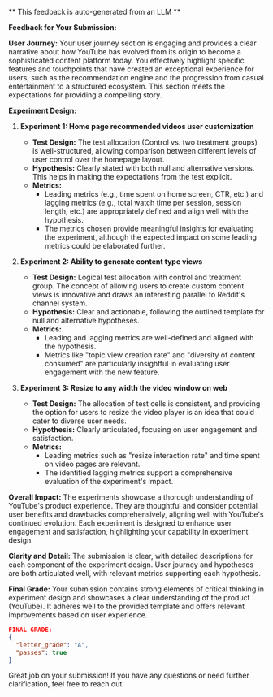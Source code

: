 ** This feedback is auto-generated from an LLM **



**Feedback for Your Submission:**

**User Journey:**
Your user journey section is engaging and provides a clear narrative about how YouTube has evolved from its origin to become a sophisticated content platform today. You effectively highlight specific features and touchpoints that have created an exceptional experience for users, such as the recommendation engine and the progression from casual entertainment to a structured ecosystem. This section meets the expectations for providing a compelling story.

**Experiment Design:**

1. **Experiment 1: Home page recommended videos user customization**
   - **Test Design:** The test allocation (Control vs. two treatment groups) is well-structured, allowing comparison between different levels of user control over the homepage layout.
   - **Hypothesis:** Clearly stated with both null and alternative versions. This helps in making the expectations from the test explicit.
   - **Metrics:**
     - Leading metrics (e.g., time spent on home screen, CTR, etc.) and lagging metrics (e.g., total watch time per session, session length, etc.) are appropriately defined and align well with the hypothesis.
     - The metrics chosen provide meaningful insights for evaluating the experiment, although the expected impact on some leading metrics could be elaborated further.

2. **Experiment 2: Ability to generate content type views**
   - **Test Design:** Logical test allocation with control and treatment group. The concept of allowing users to create custom content views is innovative and draws an interesting parallel to Reddit's channel system.
   - **Hypothesis:** Clear and actionable, following the outlined template for null and alternative hypotheses.
   - **Metrics:**
     - Leading and lagging metrics are well-defined and aligned with the hypothesis.
     - Metrics like "topic view creation rate" and "diversity of content consumed" are particularly insightful in evaluating user engagement with the new feature.

3. **Experiment 3: Resize to any width the video window on web**
   - **Test Design:** The allocation of test cells is consistent, and providing the option for users to resize the video player is an idea that could cater to diverse user needs.
   - **Hypothesis:** Clearly articulated, focusing on user engagement and satisfaction.
   - **Metrics:**
     - Leading metrics such as "resize interaction rate" and time spent on video pages are relevant.
     - The identified lagging metrics support a comprehensive evaluation of the experiment's impact.

**Overall Impact:**
The experiments showcase a thorough understanding of YouTube's product experience. They are thoughtful and consider potential user benefits and drawbacks comprehensively, aligning well with YouTube's continued evolution. Each experiment is designed to enhance user engagement and satisfaction, highlighting your capability in experiment design.

**Clarity and Detail:**
The submission is clear, with detailed descriptions for each component of the experiment design. User journey and hypotheses are both articulated well, with relevant metrics supporting each hypothesis.

**Final Grade:**
Your submission contains strong elements of critical thinking in experiment design and showcases a clear understanding of the product (YouTube). It adheres well to the provided template and offers relevant improvements based on user experience.

```json
FINAL GRADE:
{
  "letter_grade": "A",
  "passes": true
}
```

Great job on your submission! If you have any questions or need further clarification, feel free to reach out.